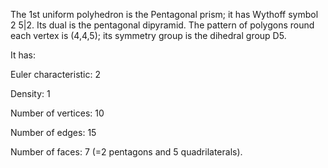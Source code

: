 The 1st uniform polyhedron is the Pentagonal prism; it has Wythoff
symbol 2 5|2. Its dual is the pentagonal dipyramid. The pattern of
polygons round each vertex is (4,4,5); its symmetry group is the
dihedral group D5.

It has:

Euler characteristic: 2

Density: 1

Number of vertices: 10

Number of edges: 15

Number of faces: 7 (=2 pentagons and 5 quadrilaterals).
